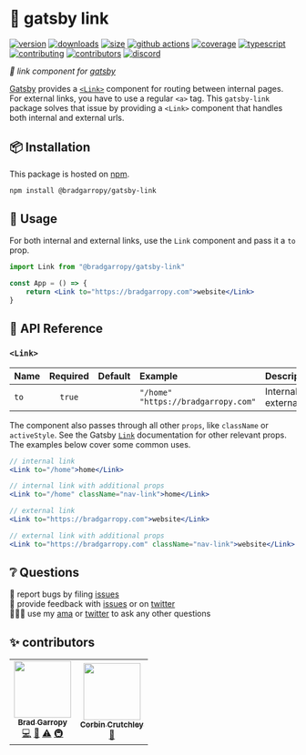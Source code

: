# 🔗 gatsby link

[![version][version-badge]][npm]
[![downloads][downloads-badge]][npm]
[![size][size-badge]][bundlephobia]
[![github actions][github-actions-badge]][github-actions]
[![coverage][codecov-badge]][codecov]
[![typescript][typescript-badge]][typescript]
[![contributing][contributing-badge]][contributing]
[![contributors][contributors-badge]][contributors]
[![discord][discord-badge]][discord]

_🔗 link component for [gatsby][gatsby]_

[Gatsby][gatsby] provides a [`<Link>`][link] component for routing between internal pages. For external links, you have to use a regular `<a>` tag. This `gatsby-link` package solves that issue by providing a `<Link>` component that handles both internal and external urls.

## 📦 Installation

This package is hosted on [npm][npm].

```bash
npm install @bradgarropy/gatsby-link
```

## 🥑 Usage

For both internal and external links, use the `Link` component and pass it a `to` prop.

```jsx
import Link from "@bradgarropy/gatsby-link"

const App = () => {
    return <Link to="https://bradgarropy.com">website</Link>
}
```

## 📖 API Reference

### `<Link>`

| Name | Required | Default | Example                                    | Description               |
| :--- | :------: | :-----: | :----------------------------------------- | :------------------------ |
| `to` |  `true`  |         | `"/home"` <br> `"https://bradgarropy.com"` | Internal or external url. |

The component also passes through all other `props`, like `className` or `activeStyle`. See the Gatsby [`Link`][link] documentation for other relevant props. The examples below cover some common uses.

```jsx
// internal link
<Link to="/home">home</Link>

// internal link with additional props
<Link to="/home" className="nav-link">home</Link>

// external link
<Link to="https://bradgarropy.com">website</Link>

// external link with additional props
<Link to="https://bradgarropy.com" className="nav-link">website</Link>
```

## ❔ Questions

🐛 report bugs by filing [issues][issues]  
📢 provide feedback with [issues][issues] or on [twitter][twitter]  
🙋🏼‍♂️ use my [ama][ama] or [twitter][twitter] to ask any other questions

## ✨ contributors

<!-- ALL-CONTRIBUTORS-LIST:START - Do not remove or modify this section -->
<!-- prettier-ignore-start -->
<!-- markdownlint-disable -->
<table>
  <tr>
    <td align="center"><a href="https://bradgarropy.com"><img src="https://avatars.githubusercontent.com/u/11336745?v=4?s=100" width="100px;" alt=""/><br /><sub><b>Brad Garropy</b></sub></a><br /><a href="https://github.com/bradgarropy/gatsby-link/commits?author=bradgarropy" title="Code">💻</a> <a href="https://github.com/bradgarropy/gatsby-link/commits?author=bradgarropy" title="Documentation">📖</a> <a href="https://github.com/bradgarropy/gatsby-link/commits?author=bradgarropy" title="Tests">⚠️</a> <a href="#infra-bradgarropy" title="Infrastructure (Hosting, Build-Tools, etc)">🚇</a></td>
    <td align="center"><a href="https://crutchcorn.dev"><img src="https://avatars.githubusercontent.com/u/9100169?v=4?s=100" width="100px;" alt=""/><br /><sub><b>Corbin Crutchley</b></sub></a><br /><a href="https://github.com/bradgarropy/gatsby-link/commits?author=crutchcorn" title="Documentation">📖</a></td>
  </tr>
</table>

<!-- markdownlint-restore -->
<!-- prettier-ignore-end -->

<!-- ALL-CONTRIBUTORS-LIST:END -->

[codecov]: https://app.codecov.io/gh/bradgarropy/gatsby-link
[contributing]: https://github.com/bradgarropy/gatsby-link/blob/master/contributing.md
[contributors]: #-contributors
[codecov-badge]: https://img.shields.io/codecov/c/github/bradgarropy/gatsby-link?style=flat-square
[contributing-badge]: https://img.shields.io/badge/PRs-welcome-success?style=flat-square
[contributors-badge]: https://img.shields.io/github/all-contributors/bradgarropy/gatsby-link?style=flat-square
[gatsby]: https://www.gatsbyjs.com
[npm]: https://www.npmjs.com/package/@bradgarropy/gatsby-link
[issues]: https://github.com/bradgarropy/gatsby-link/issues
[twitter]: https://twitter.com/bradgarropy
[ama]: https://bradgarropy.com/ama
[version-badge]: https://img.shields.io/npm/v/@bradgarropy/gatsby-link.svg?style=flat-square
[downloads-badge]: https://img.shields.io/npm/dt/@bradgarropy/gatsby-link?style=flat-square
[bundlephobia]: https://bundlephobia.com/result?p=@bradgarropy/gatsby-link
[size-badge]: https://img.shields.io/bundlephobia/minzip/@bradgarropy/gatsby-link?style=flat-square
[github-actions]: https://github.com/bradgarropy/gatsby-link/actions
[github-actions-badge]: https://img.shields.io/github/workflow/status/bradgarropy/gatsby-link/%F0%9F%9A%80%20release?style=flat-square
[typescript]: https://www.typescriptlang.org/dt/search?search=%40bradgarropy%2Fgatsby-link
[typescript-badge]: https://img.shields.io/npm/types/@bradgarropy/gatsby-link?style=flat-square
[discord]: https://bradgarropy.com/discord
[discord-badge]: https://img.shields.io/discord/748196643140010015?style=flat-square
[link]: https://www.gatsbyjs.com/docs/reference/built-in-components/gatsby-link
